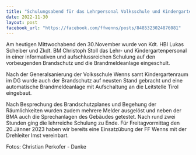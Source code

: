 ```yaml
---
title: "Schulungsabend für das Lehrpersonal Volksschule und Kindergarten Wenns"
date: 2022-11-30
layout: post
facebook_url: "https://facebook.com/ffwenns/posts/8485323024876081"
---
```


Am heutigen Mittwochabend den 30.November wurde von Kdt. HBI Lukas Scheiber und Zkdt. BM Christoph Stoll das Lehr- und Kindergartenpersonal in einer informativen und aufschlussreichen Schulung auf den vorbeugenden Brandschutz und die Brandmeldeanlage eingeschult.

Nach der Generalsanierung der Volksschule Wenns samt Kindergartenraum im DG wurde auch der Brandschutz auf neusten Stand gebracht und eine automatische Brandmeldeanlage mit Aufschaltung an die Leitstelle Tirol eingebaut.

Nach Besprechung des Brandschutzplanes und Begehung der Räumlichkeiten wurden zudem mehrere Melder ausgelöst und neben der BMA auch die Sprechanlagen des Gebäudes getestet. Nach rund zwei Stunden ging die lehrreiche Schulung zu Ende. Für Freitagvormittag den 20.Jänner 2023 haben wir bereits eine Einsatzübung der FF Wenns mit der Drehleiter Imst vereinbart. 

 
Fotos: Christian Perkofer - Danke